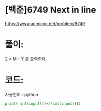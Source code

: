 # [백준]6749 Next in line


https://www.acmicpc.net/problem/6749

# 풀이:

2 * M - Y 를 출력한다.



# **코드:** 

사용언어 :  python

```python
print(-int(input())+2*int(input()))
```

